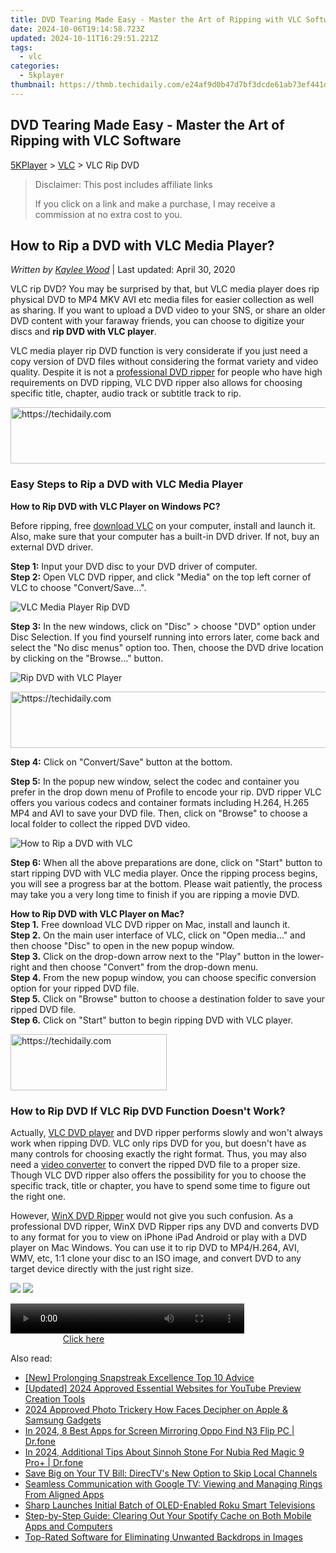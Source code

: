 ```yaml
---
title: DVD Tearing Made Easy - Master the Art of Ripping with VLC Software
date: 2024-10-06T19:14:58.723Z
updated: 2024-10-11T16:29:51.221Z
tags:
  - vlc
categories:
  - 5kplayer
thumbnail: https://thmb.techidaily.com/e24af9d0b47d7bf3dcde61ab73ef441dcda155d4ef5a243e1a2546d643282d46.jpg
---
```


## DVD Tearing Made Easy - Master the Art of Ripping with VLC Software

[5KPlayer](https://tools.techidaily.com/5kplayer/products/) \> [VLC](https://tools.techidaily.com/5kplayer/products/) \> VLC Rip DVD

>  Disclaimer: This post includes affiliate links
>
>  If you click on a link and make a purchase, I may receive a commission at no extra cost to you.
>

## How to Rip a DVD with VLC Media Player?

 _Written by [Kaylee Wood](https://www.quora.com/profile/Amanda-Hu-21)_ | Last updated: April 30, 2020 

VLC rip DVD? You may be surprised by that, but VLC media player does rip physical DVD to MP4 MKV AVI etc media files for easier collection as well as sharing. If you want to upload a DVD video to your SNS, or share an older DVD content with your faraway friends, you can choose to digitize your discs and **rip DVD with VLC player**.

VLC media player rip DVD function is very considerate if you just need a copy version of DVD files without considering the format variety and video quality. Despite it is not a [professional DVD ripper](https://tools.techidaily.com/winxdvd/dvd-ripper-platinum/) for people who have high requirements on DVD ripping, VLC DVD ripper also allows for choosing specific title, chapter, audio track or subtitle track to rip.

<!-- affiliate ads begin -->
<a href="https://unicoeye.pxf.io/c/5597632/2134491/18498" target="_top" id="2134491">
  <img src="//a.impactradius-go.com/display-ad/18498-2134491" border="0" alt="https://techidaily.com" width="728" height="90"/>
</a>
<img height="0" width="0" src="https://unicoeye.pxf.io/i/5597632/2134491/18498" style="position:absolute;visibility:hidden;" border="0" />
<!-- affiliate ads end -->

### Easy Steps to Rip a DVD with VLC Media Player

**How to Rip DVD with VLC Player on Windows PC?**

Before ripping, free [download VLC](https://tools.techidaily.com/5kplayer/video-music-player/) on your computer, install and launch it. Also, make sure that your computer has a built-in DVD driver. If not, buy an external DVD driver.

**Step 1:** Input your DVD disc to your DVD driver of computer.  
**Step 2:** Open VLC DVD ripper, and click "Media" on the top left corner of VLC to choose "Convert/Save…".

![VLC Media Player Rip DVD](https://www.5kplayer.com/vlc/img/convert-dvd.jpg) 

**Step 3:** In the new windows, click on "Disc" > choose "DVD" option under Disc Selection. If you find yourself running into errors later, come back and select the "No disc menus" option too. Then, choose the DVD drive location by clicking on the "Browse…" button.

![Rip DVD with VLC Player](https://www.5kplayer.com/vlc/img/rip-dvd-01.jpg) 

<!-- affiliate ads begin -->
<a href="https://appsumo.8odi.net/c/5597632/2151868/7443" target="_top" id="2151868">
  <img src="//a.impactradius-go.com/display-ad/7443-2151868" border="0" alt="https://techidaily.com" width="600" height="90"/>
</a>
<img height="0" width="0" src="https://appsumo.8odi.net/i/5597632/2151868/7443" style="position:absolute;visibility:hidden;" border="0" />
<!-- affiliate ads end -->

**Step 4:** Click on "Convert/Save" button at the bottom.

**Step 5:** In the popup new window, select the codec and container you prefer in the drop down menu of Profile to encode your rip. DVD ripper VLC offers you various codecs and container formats including H.264, H.265 MP4 and AVI to save your DVD file. Then, click on "Browse" to choose a local folder to collect the ripped DVD video.

![How to Rip a DVD with VLC](https://www.5kplayer.com/vlc/img/rip-dvd-02.jpg) 

**Step 6:** When all the above preparations are done, click on "Start" button to start ripping DVD with VLC media player. Once the ripping process begins, you will see a progress bar at the bottom. Please wait patiently, the process may take you a very long time to finish if you are ripping a movie DVD.

**How to Rip DVD with VLC Player on Mac?**  
**Step 1.** Free download VLC DVD ripper on Mac, install and launch it.  
**Step 2.** On the main user interface of VLC, click on "Open media…" and then choose "Disc" to open in the new popup window.  
**Step 3.** Click on the drop-down arrow next to the "Play" button in the lower-right and then choose "Convert" from the drop-down menu.  
**Step 4.** From the new popup window, you can choose specific conversion option for your ripped DVD file.  
**Step 5.** Click on "Browse" button to choose a destination folder to save your ripped DVD file.  
**Step 6.** Click on "Start" button to begin ripping DVD with VLC player.

<!-- affiliate ads begin -->
<a href="https://aligracehair.sjv.io/c/5597632/2135368/19272" target="_top" id="2135368">
  <img src="//a.impactradius-go.com/display-ad/19272-2135368" border="0" alt="https://techidaily.com" width="250" height="90"/>
</a>
<img height="0" width="0" src="https://aligracehair.sjv.io/i/5597632/2135368/19272" style="position:absolute;visibility:hidden;" border="0" />
<!-- affiliate ads end -->

### How to Rip DVD If VLC Rip DVD Function Doesn't Work?

Actually, [VLC DVD player](https://tools.techidaily.com/5kplayer/video-music-player/) and DVD ripper performs slowly and won't always work when ripping DVD. VLC only rips DVD for you, but doesn't have as many controls for choosing exactly the right format. Thus, you may also need a [video converter](https://tools.techidaily.com/5kplayer/products/) to convert the ripped DVD file to a proper size. Though VLC DVD ripper also offers the possibility for you to choose the specific track, title or chapter, you have to spend some time to figure out the right one.

However, [WinX DVD Ripper](https://tools.techidaily.com/winxdvd/dvd-ripper-platinum/) would not give you such confusion. As a professional DVD ripper, WinX DVD Ripper rips any DVD and converts DVD to any format for you to view on iPhone iPad Android or play with a DVD player on Mac Windows. You can use it to rip DVD to MP4/H.264, AVI, WMV, etc, 1:1 clone your disc to an ISO image, and convert DVD to any target device directly with the just right size. 

[![](https://www.5kplayer.com/vlc/../button/freedownwhitewin.png)](https://tools.techidaily.com/5kplayer/products/) [![](https://www.5kplayer.com/vlc/../button/freedownbackmac.png)](https://tools.techidaily.com/5kplayer/products/)

<!-- affiliate ads begin -->
<span id="1936838">
					<video width="374" height="48" style="cursor:pointer"
           poster="//a.impactradius-go.com/display-clicktoplayimage/1936838.png"
           onclick="if(!this.playClicked){this.play();this.setAttribute('controls',true);this.playClicked=true;}">
	   <source src="//a.impactradius-go.com/display-ad/18409-1936838">
	   <img src="//a.impactradius-go.com/display-clicktoplayimage/1936838.png" style="border: none; height: 100%; width: 100%; object-fit: contain">
	</video>
	<div style="width:234px;text-align:center"><a href="javascript:window.open(decodeURIComponent('https%3A%2F%2Fcoinrule.sjv.io%2Fc%2F5597632%2F1936838%2F18409'), '_blank');void(0);">Click here</a></div>
</span>
<img height="0" width="0" src="https://imp.pxf.io/i/5597632/1936838/18409" style="position:absolute;visibility:hidden;" border="0" />
<!-- affiliate ads end -->

<ins class="adsbygoogle"
     style="display:block"
     data-ad-format="autorelaxed"
     data-ad-client="ca-pub-7571918770474297"
     data-ad-slot="1223367746"></ins>

<ins class="adsbygoogle"
     style="display:block"
     data-ad-client="ca-pub-7571918770474297"
     data-ad-slot="8358498916"
     data-ad-format="auto"
     data-full-width-responsive="true"></ins>

<span class="atpl-alsoreadstyle">Also read:</span>
<div><ul>
<li><a href="https://snapchat-videos.techidaily.com/new-prolonging-snapstreak-excellence-top-10-advice/"><u>[New] Prolonging Snapstreak Excellence Top 10 Advice</u></a></li>
<li><a href="https://youtube-docs.techidaily.com/ed-2024-approved-essential-websites-for-youtube-preview-creation-tools/"><u>[Updated] 2024 Approved Essential Websites for YouTube Preview Creation Tools</u></a></li>
<li><a href="https://extra-skills.techidaily.com/2024-approved-photo-trickery-how-faces-decipher-on-apple-and-samsung-gadgets/"><u>2024 Approved Photo Trickery How Faces Decipher on Apple & Samsung Gadgets</u></a></li>
<li><a href="https://screen-mirror.techidaily.com/in-2024-8-best-apps-for-screen-mirroring-oppo-find-n3-flip-pc-drfone-by-drfone-android/"><u>In 2024, 8 Best Apps for Screen Mirroring Oppo Find N3 Flip PC | Dr.fone</u></a></li>
<li><a href="https://pokemon-go-android.techidaily.com/in-2024-additional-tips-about-sinnoh-stone-for-nubia-red-magic-9-proplus-drfone-by-drfone-virtual-android/"><u>In 2024, Additional Tips About Sinnoh Stone For Nubia Red Magic 9 Pro+ | Dr.fone</u></a></li>
<li><a href="https://media-tips.techidaily.com/save-big-on-your-tv-bill-directvs-new-option-to-skip-local-channels/"><u>Save Big on Your TV Bill: DirecTV's New Option to Skip Local Channels</u></a></li>
<li><a href="https://media-tips.techidaily.com/seamless-communication-with-google-tv-viewing-and-managing-rings-from-aligned-apps/"><u>Seamless Communication with Google TV: Viewing and Managing Rings From Aligned Apps</u></a></li>
<li><a href="https://media-tips.techidaily.com/sharp-launches-initial-batch-of-oled-enabled-roku-smart-televisions/"><u>Sharp Launches Initial Batch of OLED-Enabled Roku Smart Televisions</u></a></li>
<li><a href="https://media-tips.techidaily.com/step-by-step-guide-clearing-out-your-spotify-cache-on-both-mobile-apps-and-computers/"><u>Step-by-Step Guide: Clearing Out Your Spotify Cache on Both Mobile Apps and Computers</u></a></li>
<li><a href="https://win-wonderful.techidaily.com/top-rated-software-for-eliminating-unwanted-backdrops-in-images/"><u>Top-Rated Software for Eliminating Unwanted Backdrops in Images</u></a></li>
</ul></div>

